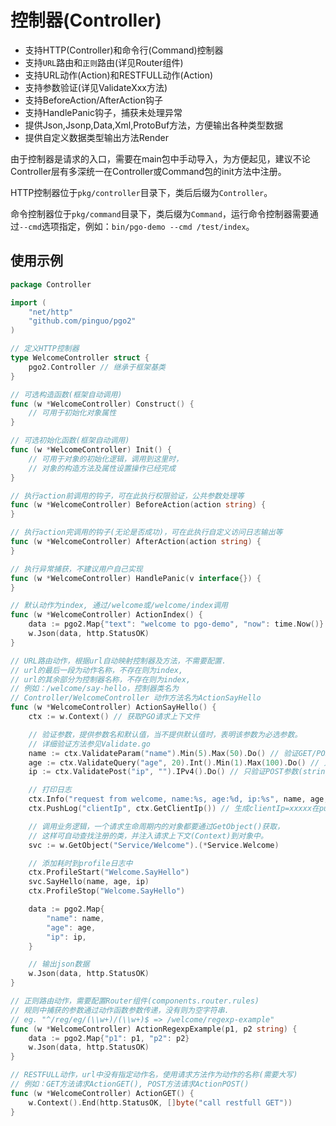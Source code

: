 # 控制器(Controller)

- 支持HTTP(Controller)和命令行(Command)控制器
- 支持`URL`路由和`正则`路由(详见Router组件)
- 支持URL动作(Action)和RESTFULL动作(Action)
- 支持参数验证(详见ValidateXxx方法)
- 支持BeforeAction/AfterAction钩子
- 支持HandlePanic钩子，捕获未处理异常
- 提供Json,Jsonp,Data,Xml,ProtoBuf方法，方便输出各种类型数据
- 提供自定义数据类型输出方法Render

由于控制器是请求的入口，需要在main包中手动导入，为方便起见，建议不论Controller层有多深统一在Controller或Command包的init方法中注册。

HTTP控制器位于`pkg/controller`目录下，类后后缀为`Controller`。

命令控制器位于`pkg/command`目录下，类后缀为`Command`，运行命令控制器需要通过`--cmd`选项指定，例如：`bin/pgo-demo --cmd /test/index`。

## 使用示例

```go
package Controller

import (
    "net/http"
    "github.com/pinguo/pgo2"
)

// 定义HTTP控制器
type WelcomeController struct {
    pgo2.Controller	// 继承于框架基类
}

// 可选构造函数(框架自动调用)
func (w *WelcomeController) Construct() {
    // 可用于初始化对象属性
}

// 可选初始化函数(框架自动调用)
func (w *WelcomeController) Init() {
    // 可用于对象的初始化逻辑，调用到这里时，
    // 对象的构造方法及属性设置操作已经完成
}

// 执行action前调用的钩子，可在此执行权限验证，公共参数处理等
func (w *WelcomeController) BeforeAction(action string) {
}

// 执行action完调用的钩子(无论是否成功)，可在此执行自定义访问日志输出等
func (w *WelcomeController) AfterAction(action string) {
}

// 执行异常捕获，不建议用户自己实现
func (w *WelcomeController) HandlePanic(v interface{}) {
}

// 默认动作为index, 通过/welcome或/welcome/index调用
func (w *WelcomeController) ActionIndex() {
    data := pgo2.Map{"text": "welcome to pgo-demo", "now": time.Now()}
    w.Json(data, http.StatusOK)
}

// URL路由动作，根据url自动映射控制器及方法，不需要配置.
// url的最后一段为动作名称，不存在则为index,
// url的其余部分为控制器名称，不存在则为index,
// 例如：/welcome/say-hello，控制器类名为
// Controller/WelcomeController 动作方法名为ActionSayHello
func (w *WelcomeController) ActionSayHello() {
    ctx := w.Context() // 获取PGO请求上下文件

    // 验证参数，提供参数名和默认值，当不提供默认值时，表明该参数为必选参数。
    // 详细验证方法参见Validate.go
    name := ctx.ValidateParam("name").Min(5).Max(50).Do() // 验证GET/POST参数(string)，为空或验证失败时panic
    age := ctx.ValidateQuery("age", 20).Int().Min(1).Max(100).Do() // 只验证GET参数(int)，为空或失败时返回20
    ip := ctx.ValidatePost("ip", "").IPv4().Do() // 只验证POST参数(string), 为空或失败时返回空字符串

    // 打印日志
    ctx.Info("request from welcome, name:%s, age:%d, ip:%s", name, age, ip)
    ctx.PushLog("clientIp", ctx.GetClientIp()) // 生成clientIp=xxxxx在pushlog中

    // 调用业务逻辑，一个请求生命周期内的对象都要通过GetObject()获取，
    // 这样可自动查找注册的类，并注入请求上下文(Context)到对象中。
    svc := w.GetObject("Service/Welcome").(*Service.Welcome)

    // 添加耗时到profile日志中
    ctx.ProfileStart("Welcome.SayHello")
    svc.SayHello(name, age, ip)
    ctx.ProfileStop("Welcome.SayHello")

    data := pgo2.Map{
        "name": name,
        "age": age,
        "ip": ip,
    }

    // 输出json数据
    w.Json(data, http.StatusOK)
}

// 正则路由动作，需要配置Router组件(components.router.rules)
// 规则中捕获的参数通过动作函数参数传递，没有则为空字符串.
// eg. "^/reg/eg/(\\w+)/(\\w+)$ => /welcome/regexp-example"
func (w *WelcomeController) ActionRegexpExample(p1, p2 string) {
    data := pgo2.Map{"p1": p1, "p2": p2}
    w.Json(data, http.StatusOK)
}

// RESTFULL动作，url中没有指定动作名，使用请求方法作为动作的名称(需要大写)
// 例如：GET方法请求ActionGET(), POST方法请求ActionPOST()
func (w *WelcomeController) ActionGET() {
    w.Context().End(http.StatusOK, []byte("call restfull GET"))
}
```
